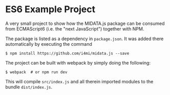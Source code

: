 ES6 Example Project
==========================

A very small project to show how the MIDATA.js package can be consumed from
ECMAScript6 (i.e. the "next JavaScript") together with NPM.

The package is listed as a dependency in `package.json`. It was added there
automatically by executing the command

    $ npm install https://github.com/i4mi/midata.js --save

The project can be built with webpack by simply doing the following:

    $ webpack  # or npm run dev

This will compile `src/index.js` and all therein imported modules to the bundle
`dist/index.js`.

